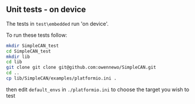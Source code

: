 ## Unit tests - on device

The tests in `test\embedded` run 'on device'.

To run these tests follow:
```sh
mkdir SimpleCAN_test
cd SimpleCAN_test
mkdir lib
cd lib
git clone git clone git@github.com:owennewo/SimpleCAN.git
cd ..
cp lib/SimpleCAN/examples/platformio.ini .
```
then edit `default_envs` in `./platformio.ini` to choose the target you wish to test
